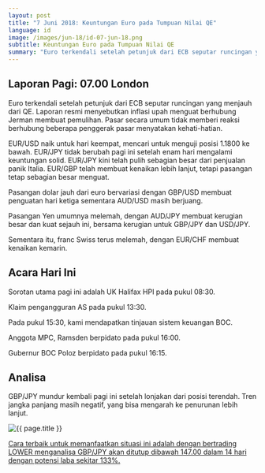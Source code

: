 ```yaml
---
layout: post
title: "7 Juni 2018: Keuntungan Euro pada Tumpuan Nilai QE"
language: id
image: /images/jun-18/id-07-jun-18.png
subtitle: Keuntungan Euro pada Tumpuan Nilai QE
summary: "Euro terkendali setelah petunjuk dari ECB seputar runcingan yang menjauh dari QE. Laporan resmi menyebutkan inflasi upah menguat berhubung Jerman membuat pemulihan. Pasar secara umum tidak memberi reaksi berhubung beberapa penggerak pasar menyatakan kehati-hatian"
---
```

## Laporan Pagi: 07.00 London

Euro terkendali setelah petunjuk dari ECB seputar runcingan yang menjauh dari QE. Laporan resmi menyebutkan inflasi upah menguat berhubung Jerman membuat pemulihan. Pasar secara umum tidak memberi reaksi berhubung beberapa penggerak pasar menyatakan kehati-hatian.

EUR/USD naik untuk hari keempat, mencari untuk menguji posisi 1.1800 ke bawah. EUR/JPY tidak berubah pagi ini setelah enam hari mengalami keuntungan solid. EUR/JPY kini telah pulih sebagian besar dari penjualan panik Italia. EUR/GBP telah membuat kenaikan lebih lanjut, tetapi pasangan tetap sebagian besar menguat.

Pasangan dolar jauh dari euro bervariasi dengan GBP/USD membuat penguatan hari ketiga sementara AUD/USD masih berjuang.

Pasangan Yen umumnya melemah, dengan AUD/JPY membuat kerugian besar dan kuat sejauh ini, bersama kerugian untuk GBP/JPY dan USD/JPY.

Sementara itu, franc Swiss terus melemah, dengan EUR/CHF membuat kenaikan kemarin.

## Acara Hari Ini

Sorotan utama pagi ini adalah UK Halifax HPI pada pukul 08:30.

Klaim pengangguran AS pada pukul 13:30.

Pada pukul 15:30, kami mendapatkan tinjauan sistem keuangan BOC.

Anggota MPC, Ramsden berpidato pada pukul 16:00.

Gubernur BOC Poloz berpidato pada pukul 16:15.

## Analisa

GBP/JPY mundur kembali pagi ini setelah lonjakan dari posisi terendah. Tren jangka panjang masih negatif, yang bisa mengarah ke penurunan lebih lanjut.

<img src="{{ site.url }}/images/jun-18/id-07-jun-18.png" alt="{{ page.title }}" title="{{ page.title }}">

<a href="%LINK%%currency=USD&market=forex&underlying=frxGBPJPY&formname=higherlower&duration_amount=14&duration_units=d&expiry_type=duration&amount=10&amount_type=stake&barrier=147.00" target="_blank">Cara terbaik untuk memanfaatkan situasi ini adalah dengan bertrading LOWER menganalisa GBP/JPY akan ditutup dibawah 147.00 dalam 14 hari dengan potensi laba sekitar 133%.</a>
